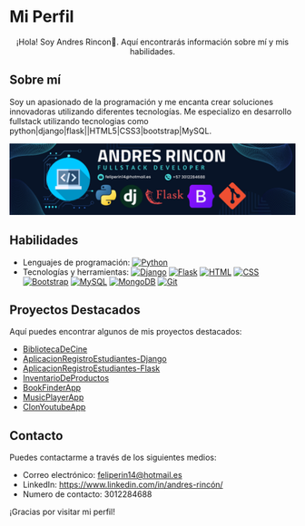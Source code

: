# Mi Perfil

<p align="center">
    ¡Hola! Soy Andres Rincon👋. Aquí encontrarás información sobre mí y mis habilidades.
</p>

## Sobre mí

Soy un apasionado de la programación y me encanta crear soluciones innovadoras utilizando diferentes tecnologías. Me especializo en desarrollo fullstack utilizando tecnologias como python|django|flask||HTML5|CSS3|bootstrap|MySQL.

![Banner](<BANNER PERFIL PROFESIONAL.png>)

## Habilidades

- Lenguajes de programación: [![Python](https://img.shields.io/badge/Python-FFD43B?style=for-the-badge&logo=python&logoColor=blue)]()
- Tecnologías y herramientas: [![Django](https://img.shields.io/badge/Django-092E20?style=for-the-badge&logo=django&logoColor=green)]()
[![Flask](https://img.shields.io/badge/Flask-000000?style=for-the-badge&logo=flask&logoColor=white)]()
[![HTML](https://img.shields.io/badge/HTML5-E34F26?style=for-the-badge&logo=html5&logoColor=white)]()
[![CSS](https://img.shields.io/badge/CSS3-1572B6?style=for-the-badge&logo=css3&logoColor=white)]()
[![Bootstrap](https://img.shields.io/badge/Bootstrap-563D7C?style=for-the-badge&logo=bootstrap&logoColor=white)]()
[![MySQL](https://img.shields.io/badge/MySQL-005C84?style=for-the-badge&logo=mysql&logoColor=white)]()
[![MongoDB](https://img.shields.io/badge/MongoDB-4EA94B?style=for-the-badge&logo=mongodb&logoColor=white)]()
[![Git](https://img.shields.io/badge/GIT-E44C30?style=for-the-badge&logo=git&logoColor=white)]()

## Proyectos Destacados

Aquí puedes encontrar algunos de mis proyectos destacados:

- [BibliotecaDeCine](https://github.com/andresfr1409/BibliotecaDeCine)
- [AplicacionRegistroEstudiantes-Django](https://github.com/andresfr1409/AplicacionRegistroEstudiantes-django.git)
- [AplicacionRegistroEstudiantes-Flask](https://github.com/andresfr1409/AplicacionRegistroEstudiantes-flask.git)
- [InventarioDeProductos](https://github.com/andresfr1409/InventarioProductos.git)
- [BookFinderApp](https://github.com/andresfr1409/BookFinderApp.git)
- [MusicPlayerApp](https://github.com/andresfr1409/Music-Player-App.git)
- [ClonYoutubeApp](https://github.com/andresfr1409/ClonYoutubeApp.git)
## Contacto

Puedes contactarme a través de los siguientes medios:

- Correo electrónico: feliperin14@hotmail.es
- LinkedIn: https://www.linkedin.com/in/andres-rincón/
- Numero de contacto: 3012284688

¡Gracias por visitar mi perfil!
